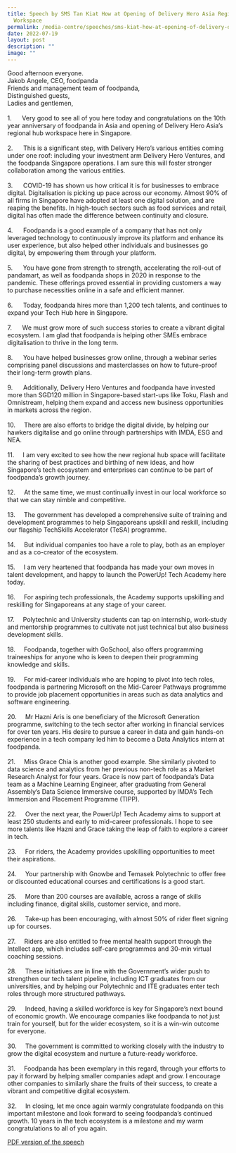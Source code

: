 ```yaml
---
title: Speech by SMS Tan Kiat How at Opening of Delivery Hero Asia Regional Hub
  Workspace
permalink: /media-centre/speeches/sms-kiat-how-at-opening-of-delivery-of-delivery-hero-asia-regional-hub/
date: 2022-07-19
layout: post
description: ""
image: ""
---
```

<p>Good afternoon everyone.<br>
Jakob Angele, CEO, foodpanda<br>
Friends and management team of foodpanda,<br>
Distinguished guests,&nbsp;<br>
Ladies and gentlemen,<br>
<br>
1.<span style="white-space: pre;">		</span>Very good to see all of you here today and congratulations on the 10th year anniversary of foodpanda in Asia and opening of Delivery Hero Asia’s regional hub workspace here in Singapore.&nbsp;<br>
<br>
2.<span style="white-space: pre;">		</span>This is a significant step, with Delivery Hero’s various entities coming under one roof: including your investment arm Delivery Hero Ventures, and the foodpanda Singapore operations. I am sure this will foster stronger collaboration among the various entities.<br>
<br>
3.<span style="white-space: pre;">		</span>COVID-19 has shown us how critical it is for businesses to embrace digital. Digitalisation is picking up pace across our economy. Almost 90% of all firms in Singapore have adopted at least one digital solution, and are reaping the benefits. In high-touch sectors such as food services and retail, digital has often made the difference between continuity and closure.&nbsp;<br>
<br>
4.<span style="white-space: pre;">		</span><span>F</span>oodpanda is a good example of a company that has not only leveraged technology to continuously improve its platform and enhance its user experience, but also helped other individuals and businesses go digital, by empowering them through your platform.&nbsp;<br>
<br>
5.<span style="white-space: pre;">		</span>You have gone from strength to strength, accelerating the roll-out of pandamart, as well as foodpanda shops in 2020 in response to the pandemic. These offerings proved essential in providing customers a way to purchase necessities online in a safe and efficient manner.&nbsp;<br>
<br>
6.<span style="white-space: pre;">		</span>Today, foodpanda hires more than 1,200 tech talents, and continues to expand your Tech Hub here in Singapore.&nbsp;&nbsp;<br>
<br>
7.<span style="white-space: pre;">		</span>We must grow more of such success stories to create a vibrant digital ecosystem. I am glad that foodpanda is helping other SMEs embrace digitalisation to thrive in the long term.<br>
<br>
8.<span style="white-space: pre;">		</span>You have helped businesses grow online, through a webinar series comprising panel discussions and masterclasses on how to future-proof their long-term growth plans.&nbsp;<br>
<br>
9.<span style="white-space: pre;"> 		</span>Additionally, Delivery Hero Ventures and foodpanda have invested more than SGD120 million in Singapore-based start-ups like Toku, Flash and Omnistream, helping them expand and access new business opportunities in markets across the region.&nbsp;<br>
<br>
10.<span style="white-space: pre;">		</span>There are also efforts to bridge the digital divide, by helping our hawkers digitalise and go online through partnerships with IMDA, ESG and NEA.<br>
<br>
11.<span style="white-space: pre;">		</span>I am very excited to see how the new regional hub space will facilitate the sharing of best practices and birthing of new ideas, and how Singapore’s tech ecosystem and enterprises can continue to be part of foodpanda’s growth journey.<br>
<br>
12.<span style="white-space: pre;">		</span>At the same time, we must continually invest in our local workforce so that we can stay nimble and competitive.&nbsp;<br>
<br>
13.<span style="white-space: pre;">		</span>The government has developed a comprehensive suite of training and development programmes to help Singaporeans upskill and reskill, including our flagship TechSkills Accelerator (TeSA) programme.&nbsp;<br>
<br>
14.<span style="white-space: pre;">		</span>But individual companies too have a role to play, both as an employer and as a co-creator of the ecosystem.&nbsp;<br>
<br>
15.<span style="white-space: pre;">		</span>I am very heartened that foodpanda has made your own moves in talent development, and happy to launch the PowerUp! Tech Academy here today.&nbsp;&nbsp;<br>
<br>
16.<span style="white-space: pre;">		</span>For aspiring tech professionals, the Academy supports upskilling and reskilling for Singaporeans at any stage of your career.&nbsp;<br>
<br>
17.<span style="white-space: pre;">		</span>Polytechnic and University students can tap on internship, work-study and mentorship programmes to cultivate not just technical but also business development skills.&nbsp;<br>
<br>
18.<span style="white-space: pre;">		</span><span>F</span>oodpanda, together with GoSchool, also offers programming traineeships for anyone who is keen to deepen their programming knowledge and skills.&nbsp;&nbsp;<br>
<br>
19.<span style="white-space: pre;">		</span>For mid-career individuals who are hoping to pivot into tech roles, foodpanda is partnering Microsoft on the Mid-Career Pathways programme to provide job placement opportunities in areas such as data analytics and software engineering.&nbsp;<br>
<br>
20.<span style="white-space: pre;">		</span>Mr Hazni Aris is one beneficiary of the Microsoft Generation programme, switching to the tech sector after working in financial services for over ten years. His desire to pursue a career in data and gain hands-on experience in a tech company led him to become a Data Analytics intern at foodpanda.&nbsp;<br>
<br>
21.<span style="white-space: pre;">		</span>Miss Grace Chia is another good example. She similarly pivoted to data science and analytics from her previous non-tech role as a Market Research Analyst for four years. Grace is now part of foodpanda’s Data team as a Machine Learning Engineer, after graduating from General Assembly’s Data Science Immersive course, supported by IMDA’s Tech Immersion and Placement Programme (TIPP).&nbsp;<br>
<br>
22.<span style="white-space: pre;">		</span>Over the next year, the PowerUp! Tech Academy aims to support at least 250 students and early to mid-career professionals. I hope to see more talents like Hazni and Grace taking the leap of faith to explore a career in tech.&nbsp;<br>
<br>
23.<span style="white-space: pre;">		</span>For riders, the Academy provides upskilling opportunities to meet their aspirations.&nbsp;<br>
<br>
24.<span style="white-space: pre;">		</span>Your partnership with Gnowbe and Temasek Polytechnic to offer free or discounted educational courses and certifications is a good start.&nbsp;<br>
<br>
25.<span style="white-space: pre;">		</span>More than 200 courses are available, across a range of skills including finance, digital skills, customer service, and more.&nbsp;<br>
<br>
26.<span style="white-space: pre;">		</span>Take-up has been encouraging, with almost 50% of rider fleet signing up for courses.<br>
<br>
27.<span style="white-space: pre;">		</span>Riders are also entitled to free mental health support through the Intellect app, which includes self-care programmes and 30-min virtual coaching sessions.<br>
<br>
28.<span style="white-space: pre;">		</span>These initiatives are in line with the Government’s wider push to strengthen our tech talent pipeline, including ICT graduates from our universities, and by helping our Polytechnic and ITE graduates enter tech roles through more structured pathways.&nbsp;<br>
<br>
29.<span style="white-space: pre;">		</span>Indeed, having a skilled workforce is key for Singapore’s next bound of economic growth. We encourage companies like foodpanda to not just train for yourself, but for the wider ecosystem, so it is a win-win outcome for everyone.&nbsp;<br>
<br>
30.<span style="white-space: pre;">		</span>The government is committed to working closely with the industry to grow the digital ecosystem and nurture a future-ready workforce.<br>
<br>
31.<span style="white-space: pre;">		</span><span>F</span>oodpanda has been exemplary in this regard, through your efforts to pay it forward by helping smaller companies adapt and grow. I encourage other companies to similarly share the fruits of their success, to create a vibrant and competitive digital ecosystem.&nbsp;<br>
<br>
32.<span style="white-space: pre;">		</span>In closing, let me once again warmly congratulate foodpanda on this important milestone and look forward to seeing foodpanda’s continued growth. 10 years in the tech ecosystem is a milestone and my warm congratulations to all of you again.</p>

[PDF version of the speech](/files/Speeches%202022/speech%20by%20sms%20tan%20kiat%20how%20at%20opening%20of%20delivery%20hero%20asias%20regional%20hub%20workspace%20.pdf)

